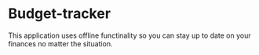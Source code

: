 # Budget-tracker

This application uses offline functinality so you can stay up to date on your finances no matter the situation. 